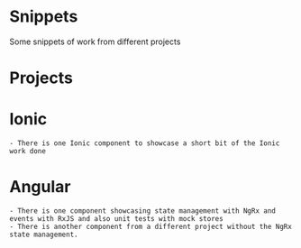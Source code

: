 # Snippets
Some snippets of work from different projects

# Projects

  # Ionic
    - There is one Ionic component to showcase a short bit of the Ionic work done
    
  # Angular
  
    - There is one component showcasing state management with NgRx and events with RxJS and also unit tests with mock stores
    - There is another component from a different project without the NgRx state management.
